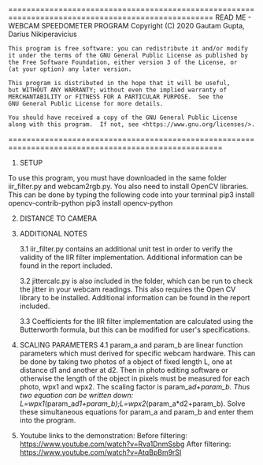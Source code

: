 ===================================================================================================
READ ME - WEBCAM SPEEDOMETER PROGRAM
Copyright (C) 2020  Gautam Gupta, Darius Nikiperavicius

    This program is free software: you can redistribute it and/or modify
    it under the terms of the GNU General Public License as published by
    the Free Software Foundation, either version 3 of the License, or
    (at your option) any later version.

    This program is distributed in the hope that it will be useful,
    but WITHOUT ANY WARRANTY; without even the implied warranty of
    MERCHANTABILITY or FITNESS FOR A PARTICULAR PURPOSE.  See the
    GNU General Public License for more details.

    You should have received a copy of the GNU General Public License
    along with this program.  If not, see <https://www.gnu.org/licenses/>.

=====================================================================================================

1. SETUP

To use this program, you must have downloaded in the same folder iir_filter.py and webcam2rgb.py. You
also need to install OpenCV libraries. This can be done by typing the following code into your terminal
	pip3 install opencv-contrib-python
	pip3 install opencv-python

2. DISTANCE TO CAMERA

3. ADDITIONAL NOTES
	
	3.1 iir_filter.py contains an additional unit test in order to verify the validity of the IIR
	filter implementation. Additional information can be found in the report included.
	
	3.2 jittercalc.py is also included in the folder, which can be run to check the jitter in your
	webcam readings. This also requires the Open CV library to be installed. Additional information 
	can be found in the report included.

	3.3 Coefficients for the IIR filter implementation are calculated using the Butterworth formula,
	but this can be modified for user's specifications.

4. SCALING PARAMETERS
	4.1 param_a and param_b are linear function parameters which must derived for specific webcam hardware.
	This can be done by taking two photos of a object of fixed length L, one at distance d1 and another
	at d2. Then in photo editing software or otherwise the length of the object in pixels must be measured
	for each photo, wpx1 and wpx2. The scaling factor is param_a*d+param_b. Thus two equation can be written
	down: L=wpx1*(param_a*d1+param_b);L=wpx2*(param_a*d2+param_b). Solve these simultaneous equations for 
	param_a and param_b and enter them into the program. 

5. Youtube links to the demonstration:
	Before filtering: https://www.youtube.com/watch?v=Rva1DnmSsbg
	After filtering: https://www.youtube.com/watch?v=AtqBpBm9rSI
	
